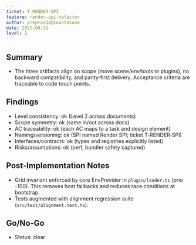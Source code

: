 ```yaml
---
ticket: T-RENDER-SPI
feature: render-spi-refactor
author: preprodqa@countasone
date: 2025-09-11
level: 2
---
```


## Summary

- The three artifacts align on scope (move scene/env/tools to plugins), no backward compatibility, and parity‑first delivery. Acceptance criteria are traceable to code touch points.

## Findings

- Level consistency: ok (Level 2 across documents)
- Scope symmetry: ok (same in/out across docs)
- AC traceability: ok (each AC maps to a task and design element)
- Naming/versioning: ok (SPI named Render SPI; ticket T‑RENDER‑SPI)
- Interfaces/contracts: ok (types and registries explicitly listed)
- Risks/assumptions: ok (perf, bundler safety captured)

## Post‑Implementation Notes

- Grid invariant enforced by core EnvProvider in `plugin/loader.ts` (prio -100). This removes host fallbacks and reduces race conditions at bootstrap.
- Tests augmented with alignment regression suite (`src/test/alignment.test.ts`).

## Go/No-Go

- Status: clear
